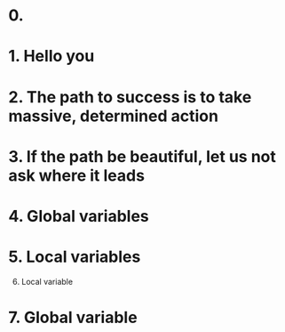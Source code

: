 # 0. <o> 
# 1. Hello you
# 2. The path to success is to take massive, determined action
# 3. If the path be beautiful, let us not ask where it leads
# 4. Global variables
# 5. Local variables
6. Local variable
# 7. Global variable
